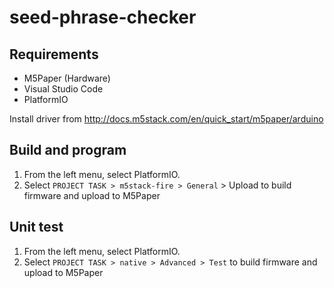 # seed-phrase-checker

## Requirements

- M5Paper (Hardware)
- Visual Studio Code
- PlatformIO

Install driver from http://docs.m5stack.com/en/quick_start/m5paper/arduino

## Build and program

1. From the left menu, select PlatformIO.
2. Select `PROJECT TASK > m5stack-fire > General` > Upload to build firmware and upload to M5Paper


## Unit test

1. From the left menu, select PlatformIO.
2. Select `PROJECT TASK > native > Advanced > Test` to build firmware and upload to M5Paper

